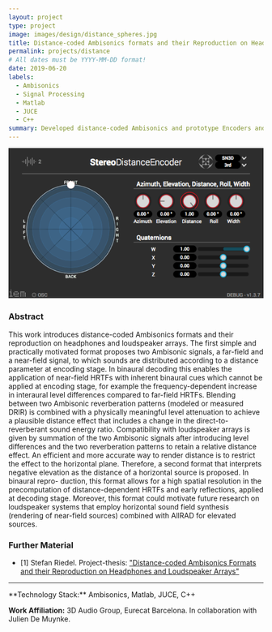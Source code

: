 ```yaml
---
layout: project
type: project
image: images/design/distance_spheres.jpg
title: Distance-coded Ambisonics formats and their Reproduction on Headphones and Loudspeaker Arrays
permalink: projects/distance
# All dates must be YYYY-MM-DD format!
date: 2019-06-20
labels:
  - Ambisonics
  - Signal Processing
  - Matlab
  - JUCE
  - C++
summary: Developed distance-coded Ambisonics and prototype Encoders and Decoders with Matlab and JUCE/C++.
---
```


<img class="ui fluid bordered image" src="../images/distance/distance_encoder.png">


### Abstract


This work introduces distance-coded Ambisonics formats and their reproduction on headphones and loudspeaker arrays.
The first simple and practically motivated format proposes two Ambisonic signals, a far-field and a near-field signal, to which sounds are distributed according to a distance parameter at encoding stage. In binaural decoding this enables the application of near-field HRTFs with inherent binaural cues which cannot be applied at encoding stage, for example the frequency-dependent increase in interaural level differences compared to far-field HRTFs. Blending between two Ambisonic reverberation patterns (modeled or measured DRIR) is combined with a physically meaningful level attenuation to achieve a plausible distance effect that includes a change in the direct-to-reverberant sound energy ratio. Compatibility with loudspeaker arrays is given by summation of the two Ambisonic signals after introducing level differences and the two reverberation patterns to retain a relative distance effect.
An efficient and more accurate way to render distance is to restrict the effect to the horizontal plane. Therefore, a second format that interprets negative elevation as the distance of a horizontal source is proposed. In binaural repro- duction, this format allows for a high spatial resolution in the precomputation of distance-dependent HRTFs and early reflections, applied at decoding stage. Moreover, this format could motivate future research on loudspeaker systems that employ horizontal sound field synthesis (rendering of near-field sources) combined with AllRAD for elevated sources.

### Further Material
- [1] Stefan Riedel. Project-thesis: <a href="https://drive.google.com/open?id=1otwnnFGl2lz8Vx7_zucjXst-aeqBGTEd">"Distance-coded Ambisonics Formats and their Reproduction on Headphones and Loudspeaker Arrays"</a>


<hr>
**Technology Stack:** Ambisonics, Matlab, JUCE, C++

**Work Affiliation:** 3D Audio Group, Eurecat Barcelona. In collaboration with Julien De Muynke.


